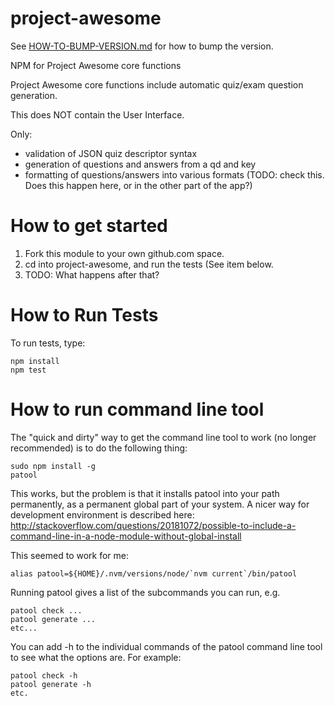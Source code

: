 # project-awesome
 
See [HOW-TO-BUMP-VERSION.md](/HOW-TO-BUMP-VERSION.md) for how to bump the version. 

NPM for Project Awesome core functions

Project Awesome core functions include automatic quiz/exam question generation.

This does NOT contain the User Interface.  

Only:
* validation of JSON quiz descriptor syntax
* generation of questions and answers from a qd and key
* formatting of questions/answers into various formats (TODO: check this.  Does this happen here, or in the other part of the app?)

# How to get started

1. Fork this module to your own github.com space.
2. cd into project-awesome, and run the tests (See item below.
3. TODO: What happens after that?

# How to Run Tests
To run tests, type: 

```
npm install
npm test
```

# How to run command line tool

The "quick and dirty" way to get the command line tool to work (no longer recommended) is to do the following thing:

```
sudo npm install -g
patool
```

This works, but the problem is that it installs patool into your path permanently, as a permanent global
part of your system.     A nicer way for development environment is described here: <http://stackoverflow.com/questions/20181072/possible-to-include-a-command-line-in-a-node-module-without-global-install>

This seemed to work for me:

```
alias patool=${HOME}/.nvm/versions/node/`nvm current`/bin/patool
```

Running patool gives a list of the subcommands you can run, e.g. 

```
patool check ...
patool generate ...
etc...
```

You can add -h to the individual commands of the patool command line tool to see 
what the options are.  For example:

```
patool check -h
patool generate -h
etc.

```
